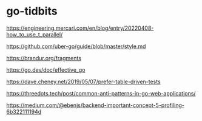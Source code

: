 # go-tidbits

https://engineering.mercari.com/en/blog/entry/20220408-how_to_use_t_parallel/

https://github.com/uber-go/guide/blob/master/style.md

https://brandur.org/fragments

https://go.dev/doc/effective_go

https://dave.cheney.net/2019/05/07/prefer-table-driven-tests

https://threedots.tech/post/common-anti-patterns-in-go-web-applications/

https://medium.com/@ebenjs/backend-important-concept-5-profiling-6b322111194d

[
](https://kreya.app/blog/protobuf-editions-explained/)
